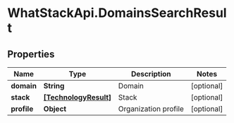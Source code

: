 # WhatStackApi.DomainsSearchResult

## Properties

Name | Type | Description | Notes
------------ | ------------- | ------------- | -------------
**domain** | **String** | Domain | [optional] 
**stack** | [**[TechnologyResult]**](TechnologyResult.md) | Stack | [optional] 
**profile** | **Object** | Organization profile | [optional] 


